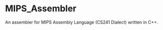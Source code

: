 MIPS_Assembler
==============
An assembler for MIPS Assembly Language (CS241 Dialect) written in C++.
